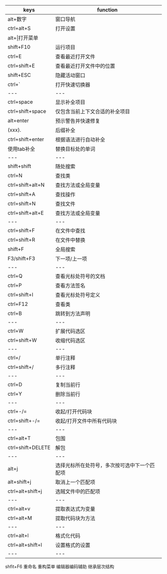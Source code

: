 |keys|function|
|---|---|
|alt+数字|窗口导航|
|ctrl+alt+S|打开设置|
|alt+\|打开菜单|
|shift+F10|运行项目|
|ctrl+E|查看最近打开文件|
|ctrl+shift+E|查看最近打开文件中的位置|
|shift+ESC|隐藏活动窗口|
|ctrl+`|打开快速切换器|
|---|---|
|ctrl+space|显示补全项目|
|ctrl+shift+space|仅包含当前上下文合适的补全项目|
|alt+enter|预示警告并快速修复|
|(xxx).|后缀补全|
|ctrl+shift+enter|根据语法进行自动补全|
|使用tab补全|替换目标处的单词|
|---|---|
|shift+shift|随处搜索|
|ctrl+N|查找类|
|ctrl+shift+alt+N|查找方法或全局变量| 
|ctrl+shift+A|查找操作| 
|ctrl+shift+N|查找文件| 
|ctrl+shift+alt+E|查找方法或全局变量| 
|---|---|
|ctrl+shift+F|在文件中查找|
|ctrl+shift+R|在文件中替换|
|shift+F|全局搜索|
|F3/shift+F3|下一项/上一项|
|---|---|
|ctrl+Q|查看光标处符号的文档|
|ctrl+P|查看方法签名|
|ctrl+shift+I|查看光标处符号定义|
|ctrl+F12|查看类|
|ctrl+B|跳转到方法声明|
|---|---|
|ctrl+W|扩展代码选区|
|ctrl+shift+W|收缩代码选区|
|---|---|
|ctrl+/|单行注释|
|ctrl+shift+/|多行注释|
|---|---|
|ctrl+D|复制当前行|
|ctrl+Y|删除当前行|
|---|---|
|ctrl+-/=|收起/打开代码块|
|ctrl+shift+-/=|收起/打开文件中所有代码块|
|---|---|
|ctrl+alt+T|包围|
|ctrl+shift+DELETE|解包|
|---|---|
|alt+j|选择光标所在处符号，多次按可选中下一个匹配项|
|alt+shift+j|取消上一个匹配项|
|ctrl+alt+shift+j|选贼文件中的匹配项|
|---|---|
|ctrl+alt+v|提取表达式为变量|
|ctrl+alt+M|提取代码块为方法|
|---|---|
|ctrl+alt+l|格式化代码|
|ctrl+alt+shift+l|设置格式的设置|
|---|---|






shfit+F6 重命名
重构菜单
编辑器编码辅助
继承层次结构
